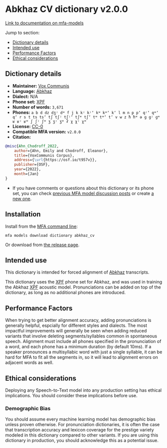 
# Abkhaz CV dictionary v2.0.0

[Link to documentation on mfa-models](https://mfa-models.readthedocs.io/en/main/dictionary/abkhaz_cv.html)

Jump to section:

- [Dictionary details](#dictionary-details)
- [Intended use](#intended-use)
- [Performance Factors](#performance-factors)
- [Ethical considerations](#ethical-considerations)

## Dictionary details

- **Maintainer:** [Vox Communis](https://osf.io/t957v/)
- **Language:** [Abkhaz](https://en.wikipedia.org/wiki/Abkhaz_language)
- **Dialect:** N/A
- **Phone set:** [XPF](https://github.com/CohenPr-XPF/XPF)
- **Number of words:** `3,671`
- **Phones:** `a b d dz dʒʲ dʷ f j k kʲ kʲʼ kʷ kʷʼ kʼ l m n p pʼ qʲʼ qʷʼ qʼ r s t ts tsʼ tʃ tʃʲ tʃʲʼ tʃʷ tʃʼ tʷ tʷʼ tʼ v w z ħ ħʷ ə ɡ ɡʲ ɡʷ ʁ ʁʲ ʁʷ ʃ ʃʲ ʃʷ ʒ ʒʲ ʒʷ ʡ χ χʲ χʷ`
- **License:** [CC-0](https://creativecommons.org/publicdomain/zero/1.0/)
- **Compatible MFA version:** `v2.0.0`
- **Citation:**

```bibtex
@misc{Ahn_Chodroff_2022,
	author={Ahn, Emily and Chodroff, Eleanor},
	title={VoxCommunis Corpus},
	address={\url{https://osf.io/t957v}},
	publisher={OSF},
	year={2022},
	month={Jan}
}
```

- If you have comments or questions about this dictionary or its phone set, you can check [previous MFA model discussion posts](https://github.com/MontrealCorpusTools/mfa-models/discussions?discussions_q=Abkhaz+CV+dictionary+v2.0.0) or create [a new one](https://github.com/MontrealCorpusTools/mfa-models/discussions/new).

## Installation

Install from the [MFA command line](https://montreal-forced-aligner.readthedocs.io/en/latest/user_guide/models/index.html):

```
mfa models download dictionary abkhaz_cv
```

Or download from [the release page](https://github.com/MontrealCorpusTools/mfa-models/releases/tag/dictionary-abkhaz_cv-v2.0.0).

## Intended use

This dictionary is intended for forced alignment of [Abkhaz](https://en.wikipedia.org/wiki/Abkhaz_language) transcripts.

This dictionary uses the [XPF](https://github.com/CohenPr-XPF/XPF) phone set for Abkhaz, and was used in training the Abkhaz [XPF](https://github.com/CohenPr-XPF/XPF) acoustic model. Pronunciations can be added on top of the dictionary, as long as no additional phones are introduced.

## Performance Factors

When trying to get better alignment accuracy, adding pronunciations is generally helpful, espcially for different styles and dialects. The most impactful improvements will generally be seen when adding reduced variants that involve deleting segments/syllables common in spontaneous speech.  Alignment must include all phones specified in the pronunciation of a word, and each phone has a minimum duration (by default 10ms). If a speaker pronounces a multisyllabic word with just a single syllable, it can be hard for MFA to fit all the segments in, so it will lead to alignment errors on adjacent words as well.

## Ethical considerations

Deploying any Speech-to-Text model into any production setting has ethical implications. You should consider these implications before use.

### Demographic Bias

You should assume every machine learning model has demographic bias unless proven otherwise. For pronunciation dictionaries, it is often the case that transcription accuracy and lexicon coverage for the prestige variety modeled in this dictionary compared to other variants. If you are using this dictionary in production, you should acknowledge this as a potential issue.

